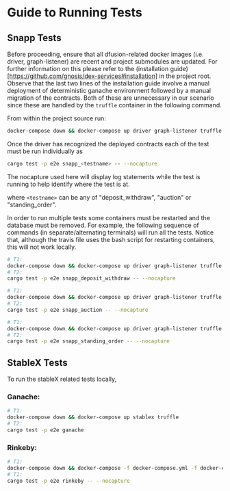 # Guide to Running Tests

## Snapp Tests

Before proceeding, ensure that all dfusion-related docker images (i.e. driver, graph-listener) are recent and project submodules are updated. For further information on this please refer to the (installation guide)[https://github.com/gnosis/dex-services#installation] in the project root.  
Observe that the last two lines of the installation guide involve a manual deployment of deterministic ganache environment followed by a manual migration of the contracts. Both of these are unnecessary in our scenario since these are handled by the `truffle` container in the following command. 

From within the project source run:

```sh
docker-compose down && docker-compose up driver graph-listener truffle
```

Once the driver has recognized the deployed contracts each of the test must be run individually as

```sh
cargo test -p e2e snapp_<testname> -- --nocapture
```
The nocapture used here will display log statements while the test is running to help identify where the test is at.

where `<testname>` can be any of "deposit_withdraw", "auction" or "standing_order".

In order to run multiple tests some containers must be restarted and the database must be removed.
For example, the following sequence of commands (in separate/alternating terminals) will run all the tests. 
Notice that, although the travis file uses the bash script for restarting containers, this will not work locally.  

```sh
# T1:
docker-compose down && docker-compose up driver graph-listener truffle
# T2:
cargo test -p e2e snapp_deposit_withdraw -- --nocapture

# T1:
docker-compose down && docker-compose up driver graph-listener truffle
# T2:
cargo test -p e2e snapp_auction -- --nocapture

# T1:
docker-compose down && docker-compose up driver graph-listener truffle
# T2:
cargo test -p e2e snapp_standing_order -- --nocapture
```


## StableX Tests

To run the stableX related tests locally,

### Ganache:
```sh
# T1:
docker-compose down && docker-compose up stablex truffle
# T2:
cargo test -p e2e ganache
```

### Rinkeby:

```sh
# T1:
docker-compose down && docker-compose -f docker-compose.yml -f docker-compose.rinkeby.yml up stablex
# T1:
cargo test -p e2e rinkeby -- --nocapture
```
